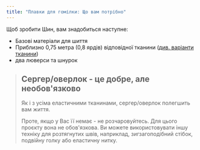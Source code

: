 ```yaml
---
title: "Плавки для гомілки: Що вам потрібно"
---
```


Щоб зробити Шин, вам знадобиться наступне:

- Базові матеріали для шиття
- Приблизно 0,75 метра (0,8 ярдів) відповідної тканини ([див. варіанти тканини](/docs/designs/shin/fabric))
- два люверси та шнурок

> ## Сергер/оверлок - це добре, але необов'язково
> 
> Як і з усіма еластичними тканинами, сергер/оверлок полегшить вам життя.
> 
> Проте, якщо у Вас її немає - не розчаровуйтесь. Для цього проєкту вона не обов'язкова. Ви можете використовувати іншу техніку для розтягнутих швів, наприклад, зигзагоподібний стібок, подвійну голку або еластичну нитку.
